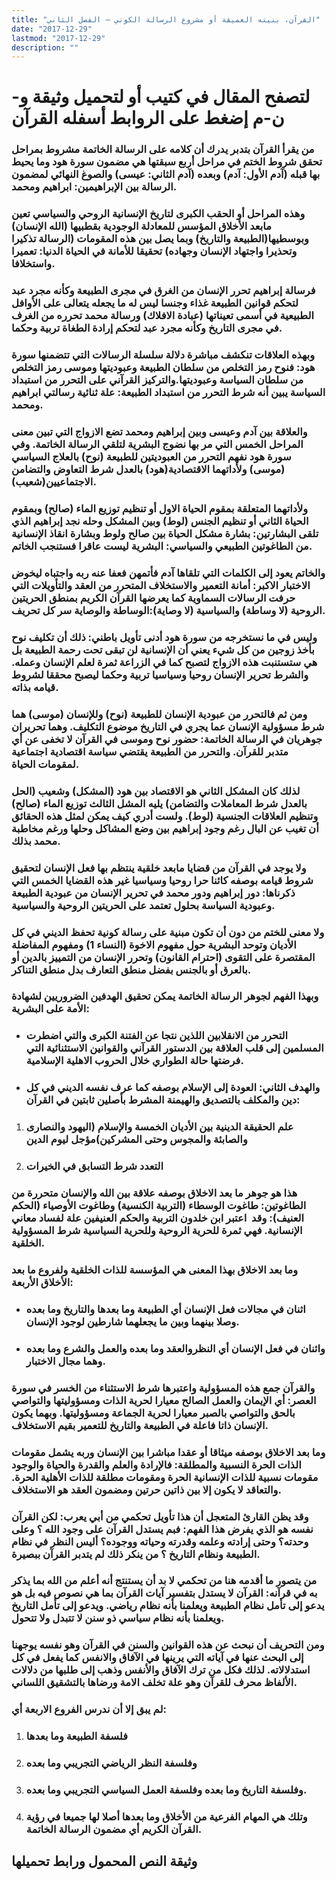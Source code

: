 ```yaml
---
title: "القرآن، بنيته العميقة أو مشروع الرسالة الكوني – الفصل الثاني"
date: "2017-12-29"
lastmod: "2017-12-29"
description: ""
---
```

# **لتصفح المقال في كتيب أو لتحميل وثيقة و-ن-م إضغط على الروابط أسفله** **القرآن**

### من يقرأ القرآن بتدبر يدرك أن كلامه على الرسالة الخاتمة مشروط بمراحل تحقق شروط الختم في مراحل أربع سبقتها هي مضمون سورة هود وما يحيط بها قبله (آدم الأول: آدم) وبعده (آدم الثاني: عيسى) والصوغ النهائي لمضمون الرسالة بين الإبراهيمين: ابراهيم ومحمد.

### وهذه المراحل أو الحقب الكبرى لتاريخ الإنسانية الروحي والسياسي تعين مابعد الأخلاق المؤسس للمعادلة الوجودية بقطبيها (الله الإنسان) وبوسطيها(الطبيعة والتاريخ) وبما يصل بين هذه المقومات (الرسالة تذكيرا وتحذيرا واجتهاد الإنسان وجهاده) تحقيقا للأمانة في الحياة الدنيا: تعميرا واستخلافا.

### فرسالة إبراهيم تحرر الإنسان من الغرق في مجرى الطبيعة وكأنه مجرد عبد لتحكم قوانين الطبيعة غذاء وجنسا ليس له ما يجعله يتعالى على الأوافل الطبيعية في أسمى تعيناتها (عبادة الافلاك) ورسالة محمد تحرره من الغرف في مجرى التاريخ وكأنه مجرد عبد لتحكم إرادة الطغاة تربية وحكما.

### وبهذه العلاقات تنكشف مباشرة دلالة سلسلة الرسالات التي تتضمنها سورة هود: فنوح رمز التخلص من سلطان الطبيعة وعبوديتها وموسى رمز التخلص من سلطان السياسة وعبوديتها.والتركيز القرآني على التحرر من استبداد السياسة يبين أنه شرط التحرر من استبداد الطبيعة: علة ثنائية رسالتي ابراهيم ومحمد.

### والعلاقة بين آدم وعيسى وبين إبراهيم ومحمد تضع الازواج التي تبين معنى المراحل الخمس التي مر بها نضوج البشرية لتلقي الرسالة الخاتمة. وفي سورة هود نفهم التحرر من العبوديتين للطبيعة (نوح) بالعلاج السياسي (موسى) ولأداتهما الاقتصادية(هود) بالعدل شرط التعاوض والتضامن الاجتماعيين(شعيب).

### ولأداتهما المتعلقة بمقوم الحياة الاول أو تنظيم توزيع الماء (صالح) وبمقوم الحياة الثاني أو تنظيم الجنس (لوط) وبين المشكل وحله نجد إبراهيم الذي تلقى البشارتين: بشارة مشكل الحياة بين صالح ولوط وبشارة انقاذ الإنسانية من الطاغوتين الطبيعي والسياسي: البشرية ليست عاقرا فستنجب الخاتم.

### والخاتم يعود إلى الكلمات التي تلقاها آدم فأتمهن فعفا عنه ربه واجتباه ليخوض الاختبار الاكبر: أمانة التعمير والاستخلاف المتحرر من العقد والتأويلات التي حرفت الرسالات السماوية كما يعرضها القرآن الكريم بمنطق الحريتين الروحية (لا وساطة) والسياسية (لا وصاية):الوساطة والوصاية سر كل تحريف.

### وليس في ما نستخرجه من سورة هود أدنى تأويل باطني: ذلك أن تكليف نوح بأخذ زوجين من كل شيء يعني أن الإنسانية لن تبقى تحت رحمة الطبيعة بل هي ستستنبت هذه الازواج لتصبح كما في الزراعة ثمرة لعلم الإنسان وعمله. والشرط تحرير الإنسان روحيا وسياسيا تربية وحكما ليصبح محققا لشروط قيامه بذاته.

### ومن ثم فالتحرر من عبودية الإنسان للطبيعة (نوح) وللإنسان (موسى) هما شرط مسؤولية الإنسان عما يجري في التاريخ موضوع التكليف. وهما تحريران جوهريان في الرسالة الخاتمة: حضور نوح وموسى في القرآن لا تخفى عن أي متدبر للقرآن. والتحرر من الطبيعة يقتضي سياسة اقتصادية اجتماعية لمقومات الحياة.

### لذلك كان المشكل الثاني هو الاقتصاد بين هود (المشكل) وشعيب (الحل بالعدل شرط المعاملات والتضامن) يليه المشل الثالث توزيع الماء (صالح) وتنظيم العلاقات الجنسية (لوط). ولست أدري كيف يمكن لمثل هذه الحقائق أن تغيب عن البال رغم وجود إبراهيم بين وضع المشاكل وحلها ورغم مخاطبة محمد بذلك.

### ولا يوجد في القرآن من قضايا مابعد خلقية ينتظم بها فعل الإنسان لتحقيق شروط قيامه بوصفه كائنا حرا روحيا وسياسيا غير هذه القضايا الخمس التي ذكرناها: دور إبراهيم ودور محمد في تحرير الإنسان من عبودية الطبيعة وعبودية السياسة بحلول تعتمد على الحريتين الروحية والسياسية.

### ولا معنى للختم من دون أن تكون مبنية على رسالة كونية تحفظ الديني في كل الأديان وتوحد البشرية حول مفهوم الاخوة (النساء 1) ومفهوم المفاضلة المقتصرة على التقوى (احترام القانون) وتحرر الإنسان من التمييز بالدين أو بالعرق أو بالجنس بفضل منطق التعارف بدل منطق التناكر.

### وبهذا الفهم لجوهر الرسالة الخاتمة يمكن تحقيق الهدفين الضروريين لشهادة الأمة على البشرية:

* ### التحرر من الانقلابين اللذين نتجا عن الفتنة الكبرى والتي اضطرت المسلمين إلى قلب العلاقة بين الدستور القرآني والقوانين الاستثنائية التي فرضتها حالة الطواري خلال الحروب الاهلية الإسلامية.
* ### والهدف الثاني: العودة إلى الإسلام بوصفه كما عرف نفسه الديني في كل دين والمكلف بالتصديق والهيمنة المشرط بأصلين ثابتين في القرآن:

1. ### علم الحقيقة الدينية بين الأديان الخمسة والإسلام (اليهود والنصارى والصابئة والمجوس وحتى المشركين)مؤجل ليوم الدين
2. ### التعدد شرط التسابق في الخيرات

### هذا هو جوهر ما بعد الاخلاق بوصفه علاقة بين الله والإنسان متحررة من الطاغوتين: طاغوت الوسطاء (التربية الكنسية) وطاغوت الأوصياء (الحكم العنيف): وقد  اعتبر ابن خلدون التربية والحكم العنيفين علة لفساد معاني الإنسانية. فهي ثمرة للحرية الروحية وللحرية السياسية شرط المسؤولية الخلقية.

### وما بعد الاخلاق بهذا المعنى هي المؤسسة للذات الخلقية ولفروع ما بعد الأخلاق الأربعة:

* ### اثنان في مجالات فعل الإنسان أي الطبيعة وما بعدها والتاريخ وما بعده وصلا بينهما وبين ما يجعلهما شارطين لوجود الإنسان.
* ### واثنان في فعل الإنسان أي النظروالعقد وما بعده والعمل والشرع وما بعده وهما مجال الاختبار.

### والقرآن جمع هذه المسؤولية واعتبرها شرط الاستثناء من الخسر في سورة العصر: أي الإيمان والعمل الصالح معيارا لحرية الذات ومسؤوليتها والتواصي بالحق والتواصي بالصبر معيارا لحرية الجماعة ومسؤوليتها. وبهما يكون الإنسان ذاتا فاعلة في الطبيعة والتاريخ للتعمير بقيم الاستخلاف.

### وما بعد الاخلاق بوصفه ميثاقا أو عقدا مباشرا بين الإنسان وربه يشمل مقومات الذات الحرة النسبية والمطلقة: فالإرادة والعلم والقدرة والحياة والوجود مقومات نسبية للذات الإنسانية الحرة ومقومات مطلقة للذات الأهلية الحرة. والتعاقد لا يكون إلا بين ذاتين حرتين ومضمون العقد هو الاستخلاف.

### وقد يظن القارئ المتعجل أن هذا تأويل تحكمي من أبي يعرب: لكن القرآن نفسه هو الذي يفرض هذا الفهم: فبم يستدل القرآن على وجود الله ؟ وعلى وحدته؟ وحتى إرادته وعلمه وقدرته وحياته ووجوده؟ أليس النظر في نظام الطبيعة ونظام التاريخ ؟ من ينكر ذلك لم يتدبر القرآن ببصيرة.

### من يتصور ما أقدمه هنا من تحكمي لا بد أن يستنتج أنه أعلم من الله بما يذكر به في قرآنه: القرآن لا يستدل بتفسير آيات القرآن بما هي نصوص فيه بل هو يدعو إلى تأمل نظام الطبيعة ويعلمنا بأنه نظام رياضي. ويدعو إلى تأمل التاريخ ويعلمنا بأنه نظام سياسي ذو سنن لا تتبدل ولا تتحول.

### ومن التحريف أن نبحث عن هذه القوانين والسنن في القرآن وهو نفسه يوجهنا إلى البحث عنها في آياته التي يرينها في الآفاق والانفس كما يفعل في كل استدلالاته. لذلك فكل من ترك الآفاق والأنفس وذهب إلى طلبها من دلالات الألفاظ محرف للقرآن وهو علة تخلف الامة ورضاها بالتشقيق اللساني.

### لم يبق إلا أن ندرس الفروع الاربعة أي:

1. ### فلسفة الطبيعة وما بعدها
2. ### وفلسفة النظر الرياضي التجريبي وما بعده
3. ### وفلسفة التاريخ وما بعده وفلسفة العمل السياسي التجريبي وما بعده.
4. ### وتلك هي المهام الفرعية من الأخلاق وما بعدها أصلا لها جميعا في رؤية القرآن الكريم أي مضمون الرسالة الخاتمة.

## وثيقة النص المحمول ورابط تحميلها

###